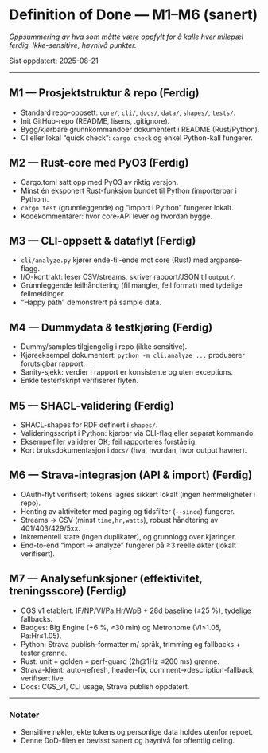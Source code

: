 # Definition of Done — M1–M6 (sanert)
*Oppsummering av hva som måtte være oppfylt for å kalle hver milepæl ferdig. Ikke-sensitive, høynivå punkter.*

Sist oppdatert: 2025-08-21

---

## M1 — Prosjektstruktur & repo (Ferdig)
- Standard repo-oppsett: `core/`, `cli/`, `docs/`, `data/`, `shapes/`, `tests/`.
- Init GitHub-repo (README, lisens, .gitignore).
- Bygg/kjørbare grunnkommandoer dokumentert i README (Rust/Python).
- CI eller lokal “quick check”: `cargo check` og enkel Python-kall fungerer.

## M2 — Rust-core med PyO3 (Ferdig)
- Cargo.toml satt opp med PyO3 av riktig versjon.
- Minst én eksponert Rust-funksjon bundet til Python (importerbar i Python).
- `cargo test` (grunnleggende) og “import i Python” fungerer lokalt.
- Kodekommentarer: hvor core-API lever og hvordan bygge.

## M3 — CLI-oppsett & dataflyt (Ferdig)
- `cli/analyze.py` kjører ende-til-ende mot core (Rust) med argparse-flagg.
- I/O-kontrakt: leser CSV/streams, skriver rapport/JSON til `output/`.
- Grunnleggende feilhåndtering (fil mangler, feil format) med tydelige feilmeldinger.
- “Happy path” demonstrert på sample data.

## M4 — Dummydata & testkjøring (Ferdig)
- Dummy/samples tilgjengelig i repo (ikke sensitive).
- Kjøreeksempel dokumentert: `python -m cli.analyze ...` produserer forutsigbar rapport.
- Sanity-sjekk: verdier i rapport er konsistente og uten exceptions.
- Enkle tester/skript verifiserer flyten.

## M5 — SHACL-validering (Ferdig)
- SHACL-shapes for RDF definert i `shapes/`.
- Valideringsscript i Python: kjørbar via CLI-flag eller separat kommando.
- Eksempelfiler validerer OK; feil rapporteres forståelig.
- Kort bruksdokumentasjon i `docs/` (hva, hvordan, hvor output havner).

## M6 — Strava-integrasjon (API & import) (Ferdig)
- OAuth-flyt verifisert; tokens lagres sikkert lokalt (ingen hemmeligheter i repo).
- Henting av aktiviteter med paging og tidsfilter (`--since`) fungerer.
- Streams → CSV (minst `time,hr,watts`), robust håndtering av 401/403/429/5xx.
- Inkrementell state (ingen duplikater), og grunnlogg over kjøringer.
- End-to-end “import → analyze” fungerer på ≥3 reelle økter (lokalt verifisert).

## M7 — Analysefunksjoner (effektivitet, treningsscore) (Ferdig)
- CGS v1 etablert: IF/NP/VI/Pa:Hr/WpB + 28d baseline (±25 %), tydelige fallbacks.
- Badges: Big Engine (+6 %, ≥30 min) og Metronome (VI≤1.05, Pa:Hr≤1.05).
- Python: Strava publish-formatter m/ språk, trimming og fallbacks + tester grønne.
- Rust: unit + golden + perf-guard (2h@1Hz ≤200 ms) grønne.
- Strava-klient: auto-refresh, header-fix, comment→description-fallback, verifisert live.
- Docs: CGS_v1, CLI usage, Strava publish oppdatert.



---

### Notater
- Sensitive nøkler, ekte tokens og personlige data holdes utenfor repoet.
- Denne DoD-filen er bevisst sanert og høynivå for offentlig deling.